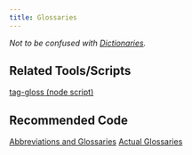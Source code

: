 ```yaml
---
title: Glossaries
---
```


_Not to be confused with [Dictionaries](../code/dictionaries.html)._

## Related Tools/Scripts

[tag-gloss (node script)](https://www.npmjs.com/package/@bhdirect/tag-gloss)

## Recommended Code

[Abbreviations and Glossaries](../code/structural_types.html#Abbreviations-and-Glossaries)
[Actual Glossaries](../code/structural_types.html#Actual-Glossaries)